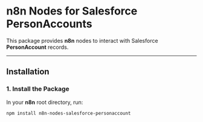 # n8n Nodes for Salesforce PersonAccounts

This package provides **n8n** nodes to interact with Salesforce **PersonAccount** records.

---

## Installation

### 1. **Install the Package**

In your **n8n** root directory, run:

```bash
npm install n8n-nodes-salesforce-personaccount
